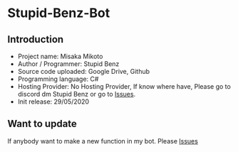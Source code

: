 # Stupid-Benz-Bot
## Introduction
+ Project name: Misaka Mikoto
+ Author / Programmer:	Stupid Benz
+ Source code uploaded:	Google Drive, Github
+ Programming language:	C#
+ Hosting Provider:	No Hosting Provider, If know where have, Please go to discord dm Stupid Benz or go to [Issues].
+ Init release:	29/05/2020

## Want to update
If anybody want to make a new function in my bot. Please [Issues]

[Issues]: https://github.com/Stupid-Benz/Stupid-Benz-Bot/issues/new
